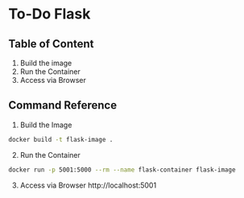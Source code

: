 # To-Do Flask

## Table of Content

1. Build the image
2. Run the Container
3. Access via Browser

## Command Reference

1. Build the Image

```bash
docker build -t flask-image .
```

2. Run the Container

```bash
docker run -p 5001:5000 --rm --name flask-container flask-image
```

3. Access via Browser http://localhost:5001

